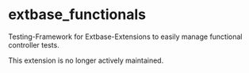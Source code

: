 extbase_functionals
===================

Testing-Framework for Extbase-Extensions to easily manage functional controller tests.

This extension is no longer actively maintained.

